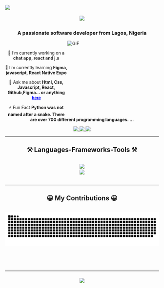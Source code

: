 <img
  align="left"
  src="https://visitor-badge.laobi.icu/badge?page_id=Emmy-Codes+1106.Emmy-Codes-1106"
/>

<h1 align="center">
  <img
    src="https://readme-typing-svg.herokuapp.com/?font=Righteous&size=35&center=true&vCenter=true&width=500&height=70&duration=4000&lines=Hello+Friend!+👋;+I'm+Emmy+Codes!;"
  />
</h1>

<h3 align="center">A passionate software developer from Lagos, Nigeria</h3>
<img height="250px" width="300px" align="right" alt="GIF" src="https://media.giphy.com/media/iIqmM5tTjmpOB9mpbn/giphy.gif"/>
<br />

<div align="center">
  <p>🔭 I’m currently working on a <b>chat app, react and j.s</b></p>
  <p>🌱 I’m currently learning <b>Figma, javascript, React Native Expo</b></p>
  <p>
    💬 Ask me about
    <b>Html, Css, Javascript, React, Github,Figma... or anything</b>
    <a
      style="
        color: blue;
        font-family: Verdana, Geneva, Tahoma, sans-serif;
        font-weight: 700;
      "
      href="https://github.com/EmmyCodes1106"
      >here</a
    >
  </p>
  <p>
    ⚡ Fun Fact
    <b
      >Python was not named after a snake. There are over 700 different
      programming languages. ...</b
    >
  </p>
</div>

<div align="center">
  <a href="mailto:emmycodes1106@gmail.com">
    <img
      src="https://img.shields.io/badge/Gmail-333333?style=for-the-badge&logo=gmail&logoColor=red"
    />
  </a>
  <a
    href="https://www.linkedin.com/in/emmy-codes/"
    target="_blank"
  >
    <img
      src="https://img.shields.io/badge/LinkedIn-0077B?style=for-the-badge&logo=linkedin&logoColor=blue"
      target="_blank"
    />
  </a>
  <a
    href="https://emmycodes1106.github.io/EmmyCodes-Portfolio/"
    target="_blank"
  >
    <img
      src="https://img.shields.io/badge/Portfolio-FF5722?style=for-the-badge&logo=todoist&logoColor=white"
      target="_blank"
    />
    <!-- sqlite, safari, google-chrome are other good icon options -->
  </a>
</div>

<hr />

<h2 align="center">⚒️ Languages-Frameworks-Tools ⚒️</h2>
<br />
<div align="center">
  <img src="https://skillicons.dev/icons?i=html,css,javascript,react" /><br />
  <img src="https://skillicons.dev/icons?i=vscode,figma,git" />
</div>

<br />
<hr />

<div align="center">
  <h2>😀 My Contributions 😀</h2>
  <br />
  <img
    alt="snake eating my contributions"
    src="https://raw.githubusercontent.com/salesp07/salesp07/output/github-contribution-grid-snake.svg"
  />

  <br /><br /><br />
</div>

<hr />

<h3 align="center">
  <img
    src="https://readme-typing-svg.herokuapp.com/?font=Righteous&size=25&center=true&vCenter=true&width=500&height=70&duration=4000&lines=Thanks+for+visiting+Emmy+Codes!✌️;+Kindly+message+me+via+my+mail!;I'm+always+there+to+reply+you!"
  />
</h3>

<br />
